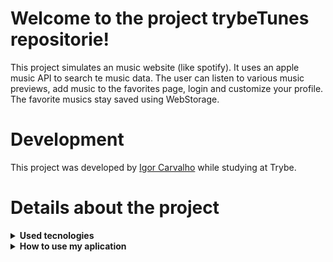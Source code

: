 # Welcome to the project trybeTunes repositorie!

This project simulates an music website (like spotify). It uses an apple music API to search te music data. The user can listen to various music previews, add music to the favorites page, login and customize your profile. The favorite musics stay saved using WebStorage.

# Development

This project was developed by [Igor Carvalho](https://www.linkedin.com/in/dev-igor-carvalho/) while studying at Trybe.

# Details about the project

<details>
  <summary><strong>Used tecnologies</strong></summary><br />

  - HTML
  - CSS
  - CSS Flexbox
  - JavaScript ES6
  - React Native
  - WebStorage (localStorage)
  - API keys

</details>

<details>
  <summary><strong>How to use my aplication</strong></summary><br />

  First of all, clone the repositorie<br />
  - `git clone * SSH key *`<br />
  Then, enter the cloned repositorie<br />
  - `cd * directorie name *` <br />
  Then, install the project dependencies in the terminal <br />
  - `npm install`<br />
  Finally, open the app in the terminal <br />
  - `npm start`

</details>

